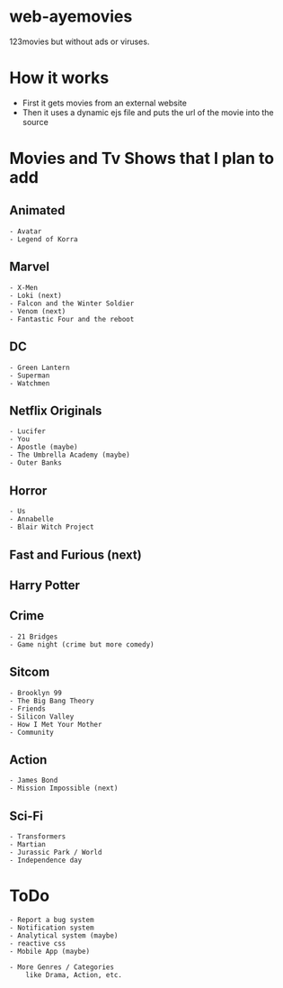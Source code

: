 # web-ayemovies
123movies but without ads or viruses.

# How it works
- First it gets movies from an external website
- Then it uses a dynamic ejs file and puts the url of the movie into the source

# Movies and Tv Shows that I plan to add
## Animated
    - Avatar
    - Legend of Korra

## Marvel
    - X-Men
    - Loki (next)
    - Falcon and the Winter Soldier
    - Venom (next)
    - Fantastic Four and the reboot

## DC
    - Green Lantern
    - Superman
    - Watchmen

## Netflix Originals
    - Lucifer
    - You
    - Apostle (maybe)
    - The Umbrella Academy (maybe)
    - Outer Banks

## Horror
    - Us
    - Annabelle
    - Blair Witch Project


## Fast and Furious (next)

## Harry Potter

## Crime
    - 21 Bridges
    - Game night (crime but more comedy)

## Sitcom
    - Brooklyn 99
    - The Big Bang Theory
    - Friends
    - Silicon Valley
    - How I Met Your Mother
    - Community

## Action
    - James Bond
    - Mission Impossible (next)

## Sci-Fi
    - Transformers
    - Martian
    - Jurassic Park / World
    - Independence day

# ToDo
    - Report a bug system
    - Notification system
    - Analytical system (maybe)
    - reactive css
    - Mobile App (maybe)

    - More Genres / Categories 
        like Drama, Action, etc.
